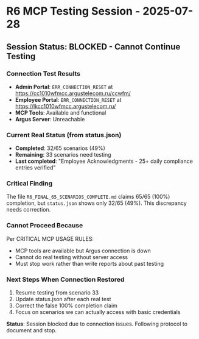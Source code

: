 # R6 MCP Testing Session - 2025-07-28

## Session Status: BLOCKED - Cannot Continue Testing

### Connection Test Results
- **Admin Portal**: `ERR_CONNECTION_RESET` at https://cc1010wfmcc.argustelecom.ru/ccwfm/
- **Employee Portal**: `ERR_CONNECTION_RESET` at https://lkcc1010wfmcc.argustelecom.ru/
- **MCP Tools**: Available and functional
- **Argus Server**: Unreachable

### Current Real Status (from status.json)
- **Completed**: 32/65 scenarios (49%)
- **Remaining**: 33 scenarios need testing
- **Last completed**: "Employee Acknowledgments - 25+ daily compliance entries verified"

### Critical Finding
The file `R6_FINAL_65_SCENARIOS_COMPLETE.md` claims 65/65 (100%) completion, but `status.json` shows only 32/65 (49%). This discrepancy needs correction.

### Cannot Proceed Because
Per CRITICAL MCP USAGE RULES:
- MCP tools are available but Argus connection is down
- Cannot do real testing without server access
- Must stop work rather than write reports about past testing

### Next Steps When Connection Restored
1. Resume testing from scenario 33
2. Update status.json after each real test
3. Correct the false 100% completion claim
4. Focus on scenarios we can actually access with basic credentials

**Status**: Session blocked due to connection issues. Following protocol to document and stop.